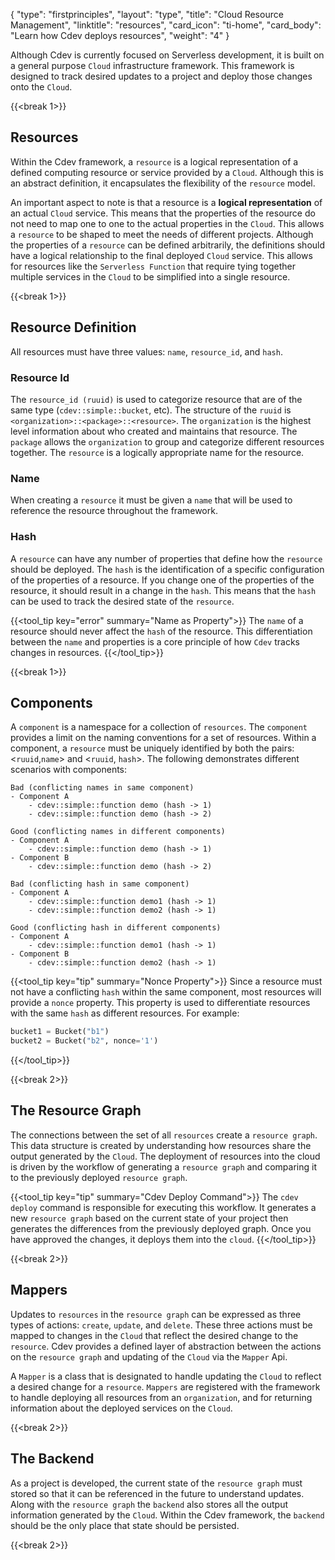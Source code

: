 {
    "type": "firstprinciples",
    "layout": "type",
    "title": "Cloud Resource Management",
    "linktitle": "resources", 
    "card_icon": "ti-home",
    "card_body": "Learn how Cdev deploys resources",
    "weight": "4"
}

Although Cdev is currently focused on Serverless development, it is built on a general purpose `Cloud` infrastructure framework. This framework is designed to track desired updates to a project and deploy those changes onto the `Cloud`. 


{{<break 1>}}
## Resources
Within the Cdev framework, a `resource` is a logical representation of a defined computing resource or service provided by a `Cloud`. Although this is an abstract definition, it encapsulates the flexibility of the `resource` model. 

An important aspect to note is that a resource is a **logical representation** of an actual `Cloud` service. This means that the properties of the resource do not need to map one to one to the actual properties in the `Cloud`. This allows a `resource` to be shaped to meet the needs of different projects. Although the properties of a `resource` can be defined arbitrarily, the definitions should have a logical relationship to the final deployed `Cloud` service. This allows for resources like the `Serverless Function` that require tying together multiple services in the `Cloud` to be simplified into a single resource.


{{<break 1>}}
## Resource Definition
All resources must have three values: `name`, `resource_id`, and `hash`. 


### Resource Id
The `resource_id (ruuid)` is used to categorize resource that are of the same type (`cdev::simple::bucket`, etc). The structure of the `ruuid` is `<organization>::<package>::<resource>`. The `organization` is the highest level information about who created and maintains that resource. The `package` allows the `organization` to group and categorize different resources together. The `resource` is a logically appropriate name for the resource. 


### Name
When creating a `resource` it must be given a `name` that will be used to reference the resource throughout the framework.


### Hash
A `resource` can have any number of properties that define how the `resource` should be deployed. The `hash` is the identification of a specific configuration of the properties of a resource. If you change one of the properties of the resource, it should result in a change in the `hash`. This means that the `hash` can be used to track the desired state of the `resource`.

{{<tool_tip key="error" summary="Name as Property">}}
The `name` of a resource should never affect the `hash` of the resource. This differentiation between the `name` and properties is a core principle of how `Cdev` tracks changes in resources. 
{{</tool_tip>}}



{{<break 1>}}
## Components
A `component` is a namespace for a collection of `resources`. The `component` provides a limit on the naming conventions for a set of resources. Within a component, a `resource` must be uniquely identified by both the pairs: <`ruuid`,`name`> and <`ruuid`, `hash`>. The following demonstrates different scenarios with components:
```
Bad (conflicting names in same component)
- Component A 
    - cdev::simple::function demo (hash -> 1)
    - cdev::simple::function demo (hash -> 2)
```
```
Good (conflicting names in different components)
- Component A 
    - cdev::simple::function demo (hash -> 1)
- Component B
    - cdev::simple::function demo (hash -> 2)
```
```
Bad (conflicting hash in same component)
- Component A 
    - cdev::simple::function demo1 (hash -> 1)
    - cdev::simple::function demo2 (hash -> 1)
```
```
Good (conflicting hash in different components)
- Component A 
    - cdev::simple::function demo1 (hash -> 1)
- Component B
    - cdev::simple::function demo2 (hash -> 1)
```

{{<tool_tip key="tip" summary="Nonce Property">}}
Since a resource must not have a conflicting `hash` within the same component, most resources will provide a `nonce` property. This property is used to differentiate resources with the same `hash` as different resources. For example:

```python
bucket1 = Bucket("b1")
bucket2 = Bucket("b2", nonce='1')
```
{{</tool_tip>}}


{{<break 2>}}
## The Resource Graph
The connections between the set of all `resources` create a `resource graph`. This data structure is created by understanding how resources share the output generated by the `Cloud`. The deployment of resources into the cloud is driven by the workflow of generating a `resource graph` and comparing it to the previously deployed `resource graph`.


{{<tool_tip key="tip" summary="Cdev Deploy Command">}}
The `cdev deploy` command is responsible for executing this workflow. It generates a new `resource graph` based on the current state of your project then generates the differences from the previously deployed graph. Once you have approved the changes, it deploys them into the `cloud`.
{{</tool_tip>}}


{{<break 2>}}
## Mappers
Updates to `resources` in the `resource graph` can be expressed as three types of actions: `create`, `update`, and `delete`. These three actions must be mapped to changes in the `Cloud` that reflect the desired change to the `resource`. Cdev provides a defined layer of abstraction between the actions on the `resource graph` and updating of the `Cloud` via the `Mapper` Api. 

A `Mapper` is a class that is designated to handle updating the `Cloud` to reflect a desired change for a `resource`. `Mappers` are registered with the framework to handle deploying all resources from an `organization`, and for returning information about the deployed services on the `Cloud`.


{{<break 2>}}
## The Backend 
As a project is developed, the current state of the `resource graph` must stored so that it can be referenced in the future to understand updates. Along with the `resource graph` the `backend` also stores all the output information generated by the `Cloud`. Within the Cdev framework, the `backend` should be the only place that state should be persisted.


{{<break 2>}}
